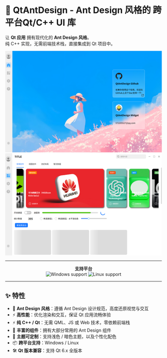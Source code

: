 # 🎨 QtAntDesign - Ant Design 风格的 跨平台Qt/C++ UI 库

让 **Qt 应用** 拥有现代化的 **Ant Design 风格**。  
纯 C++ 实现，无需前端技术栈，直接集成到 Qt 项目中。  

![screenshot1](QtAntDesign/Imgs/2de03c283bd5b510d2e3f3a7ecf7afeb.png)  
![screenshot2](QtAntDesign/Imgs/6cd14ab521ff52f17253867ba464f844.png)

---

<p align="center">
  <b>支持平台</b><br>
  <img src="https://img.shields.io/badge/platform-Windows-blue?logo=windows" alt="Windows support">
  <img src="https://img.shields.io/badge/platform-Linux-green?logo=linux" alt="Linux support">
</p>

---

## ✨ 特性
- 🎯 **Ant Design 风格**：遵循 Ant Design 设计规范，高度还原视觉与交互  
- ⚡ **高性能**：优化渲染和交互，保证 Qt 应用流畅体验  
- ⚡ **纯 C++ / Qt**：无需 QML、JS 或 Web 技术，零依赖前端栈  
- 🧩 **丰富的组件**：拥有大部分常用的 Ant Design 组件  
- 🎨 **主题可定制**：支持浅色 / 暗色主题，以及个性化配色  
- 📦 **跨平台支持**：Windows / Linux  
- 🛠️ **Qt 版本兼容**：支持 Qt 6.x 全版本


